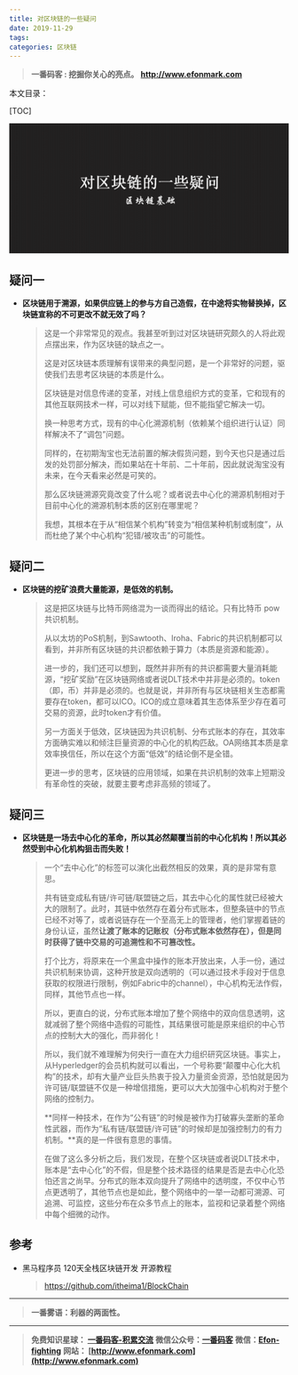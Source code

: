 ```yaml
---
title: 对区块链的一些疑问
date: 2019-11-29
tags: 
categories: 区块链
---
```


> **一番码客 : 挖掘你关心的亮点。**
> **http://www.efonmark.com**

本文目录：

[TOC]

![image-20191128080039991](2019-11-29-对区块链的一些疑问/image-20191128080039991.png)

<!--more-->

## 疑问一

- **区块链用于溯源，如果供应链上的参与方自己造假，在中途将实物替换掉，区块链宣称的不可更改不就无效了吗？**

    > 这是一个非常常见的观点。我甚至听到过对区块链研究颇久的人将此观点摆出来，作为区块链的缺点之一。
    >
    > 这是对区块链本质理解有误带来的典型问题，是一个非常好的问题，驱使我们去思考区块链的本质是什么。
    >
    > 区块链是对信息传递的变革，对线上信息组织方式的变革，它和现有的其他互联网技术一样，可以对线下赋能，但不能指望它解决一切。
    >
    > 换一种思考方式，现有的中心化溯源机制（依赖某个组织进行认证）同样解决不了“调包”问题。
    >
    > 同样的，在初期淘宝也无法前置的解决假货问题，到今天也只是通过后发的处罚部分解决，而如果站在十年前、二十年前，因此就说淘宝没有未来，在今天看来必然是可笑的。
    >
    > 那么区块链溯源究竟改变了什么呢？或者说去中心化的溯源机制相对于目前中心化的溯源机制本质的区别在哪里呢？
    >
    > 我想，其根本在于从“相信某个机构”转变为“相信某种机制或制度”，从而杜绝了某个中心机构“犯错/被攻击”的可能性。


## 疑问二

- **区块链的挖矿浪费大量能源，是低效的机制。**

    > 这是把区块链与比特币网络混为一谈而得出的结论。只有比特币 pow 共识机制。
    >
    > 从以太坊的PoS机制，到Sawtooth、Iroha、Fabric的共识机制都可以看到，并非所有区块链的共识都依赖于算力（本质是资源和能源）。
    >
    > 进一步的，我们还可以想到，既然并非所有的共识都需要大量消耗能源，“挖矿奖励”在区块链网络或者说DLT技术中并非是必须的。token（即，币）并非是必须的。也就是说，并非所有与区块链相关生态都需要存在token，都可以ICO。ICO的成立意味着其生态体系至少存在着可交易的资源，此时token才有价值。
    >
    > 另一方面关于低效，区块链因为共识机制、分布式账本的存在，其效率方面确实难以和倾注巨量资源的中心化的机构匹敌。OA网络其本质是拿效率换信任，所以在这个方面“低效”的结论倒不是全错。
    >
    > 更进一步的思考，区块链的应用领域，如果在共识机制的效率上短期没有革命性的突破，就要主要考虑非高频的领域了。  


## 疑问三

- **区块链是一场去中心化的革命，所以其必然颠覆当前的中心化机构！所以其必然受到中心化机构狙击而失败！**

    > 一个“去中心化”的标签可以演化出截然相反的效果，真的是非常有意思。
    >
    > 共有链变成私有链/许可链/联盟链之后，其去中心化的属性就已经被大大的限制了。此时，其链中依然存在着分布式账本，但整条链中的节点已经不对等了，或者说链存在一个至高无上的管理者，他们掌握着链的身份认证，虽然**让渡了账本的记账权（分布式账本依然存在），但是同时获得了链中交易的可追溯性和不可篡改性。**
    >
    > 打个比方，将原来在一个黑盒中操作的账本开放出来，人手一份，通过共识机制来协调，这种开放是双向透明的（可以通过技术手段对于信息获取的权限进行限制，例如Fabric中的channel），中心机构无法作假，同样，其他节点也一样。
    >
    > 所以，更直白的说，分布式账本增加了整个网络中的双向信息透明，这就减弱了整个网络中造假的可能性，其结果很可能是原来组织的中心节点的控制大大的强化，而非弱化！
    >
    > 所以，我们就不难理解为何央行一直在大力组织研究区块链。事实上，从Hyperledger的会员机构就可以看出，一个号称要“颠覆中心化大机构”的技术，却有大量产业巨头热衷于投入力量资金资源，恐怕就是因为许可链/联盟链不仅是一种增信措施，更可以大大加强中心机构对于整个网络的控制力。
    >
    > **同样一种技术，在作为“公有链”的时候是被作为打破寡头垄断的革命性武器，而作为“私有链/联盟链/许可链”的时候却是加强控制力的有力机制。**真的是一件很有意思的事情。
    >
    > 在做了这么多分析之后，我们发现，在整个区块链或者说DLT技术中，账本是“去中心化”的不假，但是整个技术路径的结果是否是去中心化恐怕还言之尚早。分布式的账本双向提升了网络中的透明度，不仅中心节点更透明了，其他节点也是如此，整个网络中的一举一动都可溯源、可追溯、可监控，这些分布在众多节点上的账本，监视和记录着整个网络中每个细微的动作。

## 参考

* 黑马程序员 120天全栈区块链开发 开源教程

  > https://github.com/itheima1/BlockChain

----

> **一番雾语：利器的两面性。**

----------

> **免费知识星球： [一番码客-积累交流](http://www.efonmark.com/efonmark-blog/readme/zhishixingqiu1.png)**
> **微信公众号：[一番码客](http://www.efonmark.com/efonmark-blog/readme/guanzhu_1.jpg)**
> **微信：[Efon-fighting](http://www.efonmark.com/efonmark-blog/readme/weixin.jpg)**
> **网站： [http://www.efonmark.com](http://www.efonmark.com)**